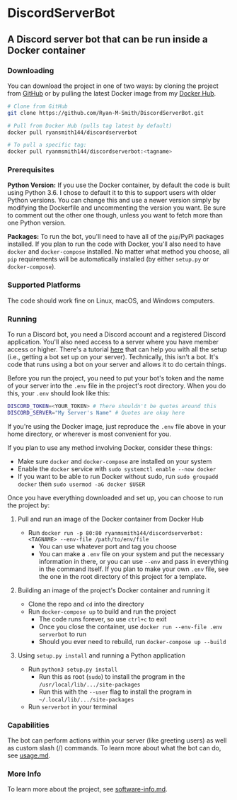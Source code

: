 # DiscordServerBot

## A Discord server bot that can be run inside a Docker container

### Downloading

You can download the project in one of two ways: by cloning the project from
[GitHub](https://github.com/Ryan-M-Smith/DiscordServerBot) or by pulling the latest Docker image from my
[Docker Hub](https://hub.docker.com/r/ryanmsmith144/discordserverbot).

```sh
# Clone from GitHub
git clone https://github.com/Ryan-M-Smith/DiscordServerBot.git

# Pull from Docker Hub (pulls tag latest by default)
docker pull ryansmith144/discordserverbot

# To pull a specific tag:
docker pull ryanmsmith144/discordserverbot:<tagname>
```

### Prerequisites

**Python Version:** If you use the Docker container, by default the code is built using Python 3.6. I chose
to default it to this to support users with older Python versions. You can change this and use a newer version
simply by modifying the Dockerfile and uncommenting the version you want. Be sure to comment out the other one though,
unless you want to fetch more than one Python version.

**Packages:** To run the bot, you'll need to have all of the `pip`/PyPi packages installed. If you plan to run the
code with Docker, you'll also need to have  `docker` and `docker-compose` installed. No matter what method you choose,
all `pip` requirements will be automatically installed (by either `setup.py` or `docker-compose`).

### Supported Platforms

The code should work fine on Linux, macOS, and Windows computers.

### Running

To run a Discord bot, you need a Discord account and a registered Discord application. You'll also need access to a server
where you have member access or higher. There's a tutorial [here](https://discordpy.readthedocs.io/en/latest/discord.html)
that can help you with all the setup (i.e., getting a bot set up on your server). Technically, this isn't a bot. It's code
that runs using a bot on your server and allows it to do certain things.

Before you run the project, you need to put your bot's token and the name of your server into the `.env` file
in the project's root directory. When you do this, your `.env` should look like this:

```sh
DISCORD_TOKEN=<YOUR_TOKEN> # There shouldn't be quotes around this
DISCORD_SERVER="My Server's Name" # Quotes are okay here
```

If you're using the Docker image, just reproduce the `.env` file above in your home directory, or wherever is most
convenient for you.

If you plan to use any method involving Docker, consider these things:

* Make sure `docker` and `docker-compose` are installed on your system
* Enable the `docker` service with `sudo systemctl enable --now docker`
* If you want to be able to run Docker without sudo, run `sudo groupadd docker` then
  `sudo usermod -aG docker $USER`

Once you have everything downloaded and set up, you can choose to run the project by:

1. Pull and run an image of the Docker container from Docker Hub
    * Run `docker run -p 80:80 ryanmsmith144/discordserverbot:<TAGNAME> --env-file /path/to/env/file`
      * You can use whatever port and tag you choose
      * You can make a `.env` file on your system and put the necessary information in there,
        or you can use `--env` and pass in everything in the command itself. If you plan to
        make your own `.env` file, see the one in the root directory of this project for a
        template.

2. Building an image of the project's Docker container and running it

    * Clone the repo and `cd` into the directory
    * Run `docker-compose up` to build and run the project
      * The code runs forever, so use `ctrl+c` to exit
      * Once you close the container, use `docker run --env-file .env serverbot` to run
      * Should you ever need to rebuild, run `docker-compose up --build`

3. Using `setup.py install` and running a Python application

    * Run `python3 setup.py install`
      * Run this as root (`sudo`) to install the program in the `/usr/local/lib/.../site-packages`
      * Run this with the `--user` flag to install the program in `~/.local/lib/.../site-packages`
    * Run `serverbot` in your terminal

### Capabilities

The bot can perform actions within your server (like greeting users) as well as custom slash (/)
commands. To learn more about what the bot can do, see
[usage.md](https://github.com/Ryan-M-Smith/DiscordServerBot/blob/master/doc/usage.md).

### More Info

To learn more about the project, see
[software-info.md](https://github.com/Ryan-M-Smith/DiscordServerBot/blob/master/doc/software-info.md).
